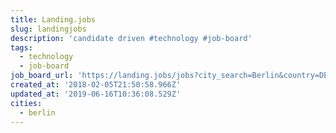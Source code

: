 ```yaml
---
title: Landing.jobs
slug: landingjobs
description: 'candidate driven #technology #job-board'
tags:
  - technology
  - job-board
job_board_url: 'https://landing.jobs/jobs?city_search=Berlin&country=DE'
created_at: '2018-02-05T21:50:58.966Z'
updated_at: '2019-06-16T10:36:08.529Z'
cities:
  - berlin
---
```


